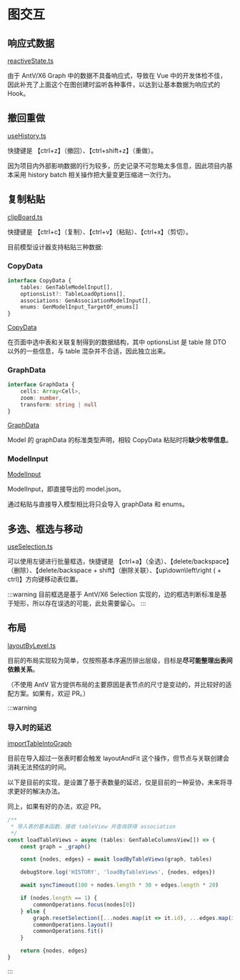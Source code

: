 # 图交互

## 响应式数据

[reactiveState.ts](https://github.com/pot-mot/jimmer-code-gen-vue3/blob/multi_column_ref/src/components/global/graphEditor/data/reactiveState.ts)

由于 AntV/X6 Graph 中的数据不具备响应式，导致在 Vue 中的开发体检不佳，因此补充了上面这个在图创建时监听各种事件，以达到让基本数据为响应式的 Hook。

## 撤回重做

[useHistory.ts](https://github.com/pot-mot/jimmer-code-gen-vue3/blob/multi_column_ref/src/components/global/graphEditor/history/useHistory.ts)

快捷键是 【ctrl+z】（撤回）、【ctrl+shift+z】（重做）。

因为项目内外部影响数据的行为较多，历史记录不可忽略太多信息，因此项目内基本采用 history batch 相关操作把大量变更压缩进一次行为。

## 复制粘贴

[clipBoard.ts](https://github.com/pot-mot/jimmer-code-gen-vue3/blob/multi_column_ref/src/components/pages/ModelEditor/graph/clipBoard.ts)

快捷键是 【ctrl+c】（复制）、【ctrl+v】（粘贴）、【ctrl+x】（剪切）。

目前模型设计器支持粘贴三种数据:

### CopyData

```typescript
interface CopyData {
    tables: GenTableModelInput[],
    optionsList?: TableLoadOptions[],
    associations: GenAssociationModelInput[],
    enums: GenModelInput_TargetOf_enums[]
}
```

[CopyData](https://github.com/pot-mot/jimmer-code-gen-vue3/blob/multi_column_ref/src/shape/CopyData.ts)

在页面中选中表和关联复制得到的数据结构，其中 optionsList 是 table 除 DTO 以外的一些信息，与 table 混杂并不合适，因此独立出来。

### GraphData

```typescript
interface GraphData {
    cells: Array<Cell>,
    zoom: number,
    transform: string | null
}
```

[GraphData](https://github.com/pot-mot/jimmer-code-gen-vue3/blob/multi_column_ref/src/shape/GraphData.ts)

Model 的 graphData 的标准类型声明，相较 CopyData 粘贴时将**缺少枚举信息**。

### ModelInput

[ModelInput](https://github.com/pot-mot/jimmer-code-gen-vue3/blob/multi_column_ref/src/shape/ModelInput.ts)

ModelInput，即直接导出的 model.json。

通过粘贴与直接导入模型相比将只会导入 graphData 和 enums。

## 多选、框选与移动

[useSelection.ts](https://github.com/pot-mot/jimmer-code-gen-vue3/blob/multi_column_ref/src/components/global/graphEditor/selection/useSelection.ts)

可以使用左键进行批量框选，快捷键是 【ctrl+a】（全选）、【delete/backspace】（删除）、【delete/backspace + shift】（删除关联）、【up\down\left\right ( + ctrl)】方向键移动表位置。

:::warning
目前框选是基于 AntV/X6 Selection 实现的，边的框选判断标准是基于矩形，所以存在误选的可能，此处需要留心。
:::

## 布局

[layoutByLevel.ts](https://github.com/pot-mot/jimmer-code-gen-vue3/blob/multi_column_ref/src/components/global/graphEditor/layout/layoutByLevel.ts#L317)

目前的布局实现较为简单，仅按照基本序遍历排出层级，目标是**尽可能整理出表间依赖关系**。

（不使用 AntV 官方提供布局的主要原因是表节点的尺寸是变动的，并比较好的适配方案。如果有，欢迎 PR。）

:::warning
### 导入时的延迟

[importTableIntoGraph](https://github.com/pot-mot/jimmer-code-gen-vue3/blob/multi_column_ref/src/components/pages/ModelEditor/store/ModelEditorStore.ts#L193)

目前在导入超过一张表时都会触发 layoutAndFit 这个操作，但节点与关联创建会消耗无法预估的时间。

以下是目前的实现，是设置了基于表数量的延迟，仅是目前的一种妥协，未来将寻求更好的解决办法。

同上，如果有好的办法，欢迎 PR。

```typescript
/**
 * 导入表的基本函数，接收 tableView 并查询获得 association
 */
const loadTableViews = async (tables: GenTableColumnsView[]) => {
    const graph = _graph()

    const {nodes, edges} = await loadByTableViews(graph, tables)

    debugStore.log('HISTORY', 'loadByTableViews', {nodes, edges})

    await syncTimeout(100 + nodes.length * 30 + edges.length * 20)

    if (nodes.length == 1) {
        commonOperations.focus(nodes[0])
    } else {
        graph.resetSelection([...nodes.map(it => it.id), ...edges.map(it => it.id)])
        commonOperations.layout()
        commonOperations.fit()
    }

    return {nodes, edges}
}
```
:::

